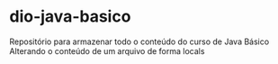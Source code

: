 # dio-java-basico
Repositório para armazenar todo o conteúdo do curso de Java Básico
Alterando o conteúdo de um arquivo de forma locals
